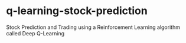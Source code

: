 # q-learning-stock-prediction
Stock Prediction and Trading using a Reinforcement Learning algorithm called Deep Q-Learning

